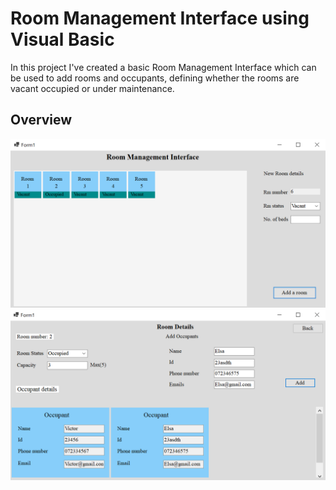 # Room Management Interface using Visual Basic
In this project I've created a basic Room Management Interface which can be used to add rooms and occupants, defining whether the rooms are vacant occupied or under maintenance.

## Overview
![screen1](Screenshot/tempsnip.png)
![screen2](Screenshot/tempsnip2.png)
